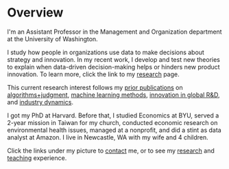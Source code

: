 # Overview

I'm an Assistant Professor in the Management and Organization department at the University of Washington.

I study how people in organizations use data to make decisions about strategy and innovation. In my recent work, I develop and test new theories to explain when data-driven decision-making helps or hinders new product innovation. To learn more, click the link to my <a href="https://ryantallen.com/research/" target="_blank">research</a> page. 

This current research interest follows my <a href="https://ryantallen.com/research/#publications" target="_blank">prior publications</a> on <a href="https://pubsonline.informs.org/doi/abs/10.1287/orsc.2021.1554" target="_blank">algorithms+judgment</a>, <a href="https://onlinelibrary.wiley.com/doi/abs/10.1002/smj.3215" target="_blank">machine learning methods</a>, <a href="https://link.springer.com/article/10.1057/s41267-022-00570-2" target="_blank">innovation in global R&D</a>, and <a href="https://pubsonline.informs.org/doi/abs/10.1287/stsc.2021.0130" target="_blank">industry dynamics</a>.  
  
I got my PhD at Harvard. Before that, I studied Economics at BYU, served a 2-year mission in Taiwan for my church, conducted economic research on environmental health issues, managed at a nonprofit, and did a stint as data analyst at Amazon. I live in Newcastle, WA with my wife and 4 children.
  
Click the links under my picture to <a href="https://ryantallen.com/contact/" target="_blank">contact</a> me, or to see my <a href="https://ryantallen.com/research/" target="_blank">research</a> and <a href="https://ryantallen.com/teaching/" target="_blank">teaching</a> experience.
